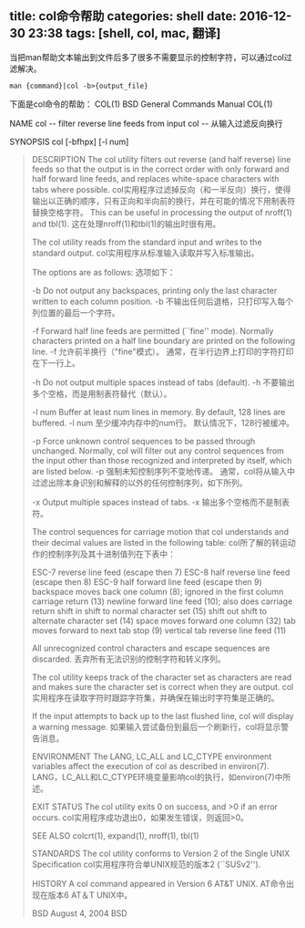 title: col命令帮助
categories: shell
date: 2016-12-30 23:38
tags: [shell, col, mac, 翻译]
---
当把man帮助文本输出到文件后多了很多不需要显示的控制字符，可以通过col过滤解决。
```
man {command}|col -b>{output_file}
```
下面是col命令的帮助：
COL(1)			  BSD General Commands Manual			COL(1)

NAME
     col -- filter reverse line feeds from input
     col -- 从输入过滤反向换行

SYNOPSIS
     col [-bfhpx] [-l num]
<!-- more -->
> DESCRIPTION
>   The col utility filters out reverse (and half reverse) line feeds so that the output is in the correct order with only forward and half forward line feeds, and replaces white-space characters with tabs where possible.
>   col实用程序过滤掉反向（和一半反向）换行，使得输出以正确的顺序，只有正向和半向前的换行，并在可能的情况下用制表符替换空格字符。
>   This can be useful in processing the output of nroff(1) and tbl(1).
>   这在处理nroff(1)和tbl(1)的输出时很有用。
> 
>   The col utility reads from the standard input and writes to the standard output.
>   col实用程序从标准输入读取并写入标准输出。
> 
>   The options are as follows:
>   选项如下：
> 
>   -b      Do not output any backspaces, printing only the last character written to each column position.
>   -b      不输出任何后退格，只打印写入每个列位置的最后一个字符。
> 
>   -f      Forward half line feeds are permitted (``fine'' mode).  Normally characters printed on a half line boundary are printed on the following line.
>   -f      允许前半换行（"fine"模式）。 通常，在半行边界上打印的字符打印在下一行上。
> 
>   -h      Do not output multiple spaces instead of tabs (default).
>   -h      不要输出多个空格，而是用制表符替代（默认）。
> 
>   -l num  Buffer at least num lines in memory.  By default, 128 lines are buffered.
>   -l num  至少缓冲内存中的num行。 默认情况下，128行被缓冲。
> 
>   -p      Force unknown control sequences to be passed through unchanged. Normally, col will filter out any control sequences from the input other than those recognized and interpreted by itself, which are listed below.
>   -p      强制未知控制序列不变地传递。 通常，col将从输入中过滤出除本身识别和解释的以外的任何控制序列，如下所列。
> 
>   -x      Output multiple spaces instead of tabs.
>   -x      输出多个空格而不是制表符。
> 
>   The control sequences for carriage motion that col understands and their decimal values are listed in the following table:
>   col所了解的转运动作的控制序列及其十进制值列在下表中：
> 
>   ESC-7	      reverse line feed (escape then 7)
>   ESC-8	      half reverse line feed (escape then 8)
>   ESC-9	      half forward line feed (escape then 9)
>   backspace	      moves back one column (8); ignored in the first column
>   carriage return  (13)
>   newline	      forward line feed (10); also does carriage return
>   shift in	      shift to normal character set (15)
>   shift out	      shift to alternate character set (14)
>   space	      moves forward one column (32)
>   tab	      moves forward to next tab stop (9)
>   vertical tab     reverse line feed (11)
> 
>   All unrecognized control characters and escape sequences are discarded.
>   丢弃所有无法识别的控制字符和转义序列。
> 
>   The col utility keeps track of the character set as characters are read and makes sure the character set is correct when they are output.
>   col实用程序在读取字符时跟踪字符集，并确保在输出时字符集是正确的。
> 
>   If the input attempts to back up to the last flushed line, col will display a warning message.
>   如果输入尝试备份到最后一个刷新行，col将显示警告消息。
> 
> ENVIRONMENT
>   The LANG, LC_ALL and LC_CTYPE environment variables affect the execution of col as described in environ(7).
>   LANG，LC_ALL和LC_CTYPE环境变量影响col的执行，如environ(7)中所述。
> 
> EXIT STATUS
>   The col utility exits 0 on success, and >0 if an error occurs.
>   col实用程序成功退出0，如果发生错误，则返回>0。
> 
> SEE ALSO
>   colcrt(1), expand(1), nroff(1), tbl(1)
> 
> STANDARDS
>   The col utility conforms to Version 2 of the Single UNIX Specification
>   col实用程序符合单UNIX规范的版本2
>   (``SUSv2'').
> 
> HISTORY
>   A col command appeared in Version 6 AT&T UNIX.
>   AT命令出现在版本6 AT＆T UNIX中。
> 
> BSD				August 4, 2004				   BSD
